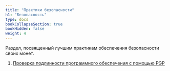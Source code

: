 ```yaml
---
title: "Практики безопасности"
h1: "Безопасность"
type: docs
bookCollapseSection: true
bookHidden: false
weight: 4
---
```


Раздел, посвященный лучшим практикам обеспечения безопасности своих монет.

1. [Проверка подлинности программного обеспечения с помощью PGP](/pgp-verify)